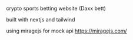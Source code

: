 crypto sports betting website (Daxx bett)

built with nextjs and tailwind

using miragejs for mock api 
https://miragejs.com/
